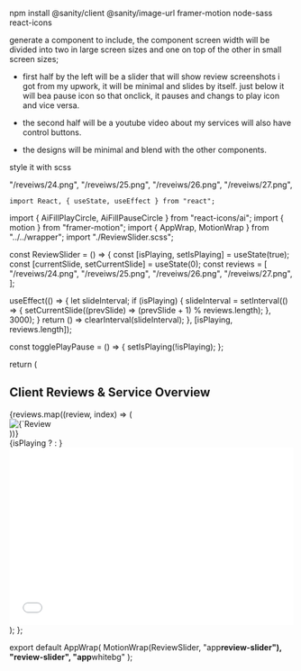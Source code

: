 <!-- install dependencies into the frontend_react directory -->

npm install @sanity/client @sanity/image-url framer-motion node-sass react-icons

<!-- container folder are containers, containing multiple components inside themselves -->

generate a component to include, the component screen width will be divided into two in large screen sizes and one on top of the other in small screen sizes;

- first half by the left will be a slider that will show review screenshots i got from my upwork, it will be minimal and slides by itself. just below it will bea pause icon so that onclick, it pauses and changs to play icon and vice versa.
- the second half will be a youtube video about my services will also have control buttons.

- the designs will be minimal and blend with the other components.

style it with scss

"/reveiws/24.png",
"/reveiws/25.png",
"/reveiws/26.png",
"/reveiws/27.png",

    import React, { useState, useEffect } from "react";

import { AiFillPlayCircle, AiFillPauseCircle } from "react-icons/ai";
import { motion } from "framer-motion";
import { AppWrap, MotionWrap } from "../../wrapper";
import "./ReviewSlider.scss";

const ReviewSlider = () => {
const [isPlaying, setIsPlaying] = useState(true);
const [currentSlide, setCurrentSlide] = useState(0);
const reviews = [
"/reveiws/24.png",
"/reveiws/25.png",
"/reveiws/26.png",
"/reveiws/27.png",
];

useEffect(() => {
let slideInterval;
if (isPlaying) {
slideInterval = setInterval(() => {
setCurrentSlide((prevSlide) => (prevSlide + 1) % reviews.length);
}, 3000);
}
return () => clearInterval(slideInterval);
}, [isPlaying, reviews.length]);

const togglePlayPause = () => {
setIsPlaying(!isPlaying);
};

return (
<div className="container">
<h2 className="head-text">
Client Reviews & <span>Service Overview</span>
</h2>
<div className="review-slider">
<div className="review-slider__left">
<div className="review-slider__slides">
{reviews.map((review, index) => (
<div
key={index}
className="review-slider**slide"
style={{
                  transform: `translateX(${-currentSlide * 100}%)`,
                }} >
<img src={review} alt={`Review ${index + 1}`} />
</div>
))}
</div>
<div className="review-slider**control" onClick={togglePlayPause}>
{isPlaying ? <AiFillPauseCircle /> : <AiFillPlayCircle />}
</div>
</div>
<div className="review-slider__right">
<iframe
className="review-slider\_\_video"
width="100%"
height="315"
src={`https://www.youtube.com/embed/FhUDtlaHOYY`}
title="YouTube video"
frameBorder="0"
allow="accelerometer; clipboard-write; encrypted-media; gyroscope; picture-in-picture"
allowFullScreen ></iframe>
</div>
</div>
</div>
);
};

export default AppWrap(
MotionWrap(ReviewSlider, "app**review-slider"),
"review-slider",
"app**whitebg"
);
